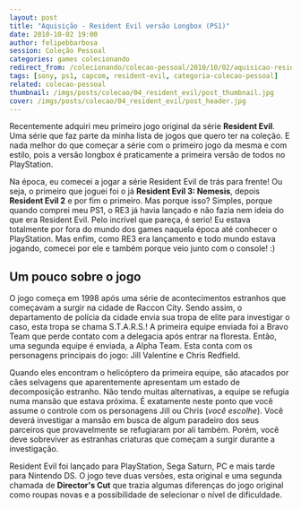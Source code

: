 ```yaml
---
layout: post
title: "Aquisição - Resident Evil versão Longbox (PS1)"
date: 2010-10-02 19:00
author: felipebbarbosa
session: Coleção Pessoal
categories: games colecionando
redirect_from: /colecionando/colecao-pessoal/2010/10/02/aquisicao-resident-evil-ps1-longbox.html
tags: [sony, ps1, capcom, resident-evil, categoria-colecao-pessoal]
related: colecao-pessoal
thumbnail: /imgs/posts/colecao/04_resident_evil/post_thumbnail.jpg
cover: /imgs/posts/colecao/04_resident_evil/post_header.jpg
---
```


Recentemente adquiri meu primeiro jogo original da série **Resident Evil**. Uma série que faz parte da minha lista de jogos que quero ter na coleção. E nada melhor do que começar a série com o primeiro jogo da mesma e com estilo, pois a versão longbox é praticamente a primeira versão de todos no PlayStation.

<!--more-->

Na época, eu comecei a jogar a série Resident Evil de trás para frente! Ou seja, o primeiro que joguei foi o já **Resident Evil 3: Nemesis**, depois **Resident Evil 2** e por fim o primeiro. Mas porque isso? Simples, porque quando comprei meu PS1, o RE3 já havia lançado e não fazia nem ideia do que era Resident Evil. Pelo incrível que pareça, é serio! Eu estava totalmente por fora do mundo dos games naquela época até conhecer o PlayStation. Mas enfim, como RE3 era lançamento e todo mundo estava jogando, comecei por ele e também porque veio junto com o console! :)

## Um pouco sobre o jogo

O jogo começa em 1998 após uma série de acontecimentos estranhos que começavam a surgir na cidade de Raccon City. Sendo assim, o departamento de polícia da cidade envia sua tropa de elite para investigar o caso, esta tropa se chama S.T.A.R.S.! A primeira equipe enviada foi a Bravo Team que perde contato com a delegacia após entrar na floresta. Então, uma segunda equipe é enviada, a Alpha Team. Esta conta com os personagens principais do jogo: Jill Valentine e Chris Redfield.

Quando eles encontram o helicóptero da primeira equipe, são atacados por cães selvagens que aparentemente apresentam um estado de decomposição estranho. Não tendo muitas alternativas, a equipe se refugia numa mansão que estava próxima. É exatamente neste ponto que você assume o controle com os personagens Jill ou Chris (_você escolhe_). Você deverá investigar a mansão em busca de algum paradeiro dos seus parceiros que provavelmente se refugiaram por ali também. Porém, você deve sobreviver as estranhas criaturas que começam a surgir durante a investigação.

Resident Evil foi lançado para PlayStation, Sega Saturn, PC e mais tarde para Nintendo DS. O jogo teve duas versões, esta original e uma segunda chamada de **Director's Cut** que trazia algumas diferenças do jogo original como roupas novas e a possibilidade de selecionar o nível de dificuldade.
